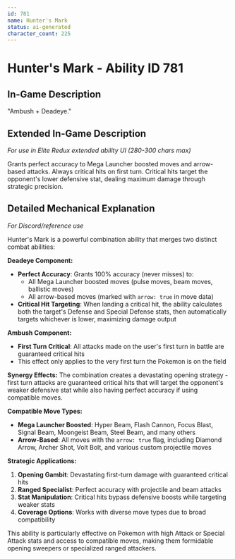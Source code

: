 ```yaml
---
id: 781
name: Hunter's Mark
status: ai-generated
character_count: 225
---
```


# Hunter's Mark - Ability ID 781

## In-Game Description
"Ambush + Deadeye."

## Extended In-Game Description
*For use in Elite Redux extended ability UI (280-300 chars max)*

Grants perfect accuracy to Mega Launcher boosted moves and arrow-based attacks. Always critical hits on first turn. Critical hits target the opponent's lower defensive stat, dealing maximum damage through strategic precision.

## Detailed Mechanical Explanation
*For Discord/reference use*

Hunter's Mark is a powerful combination ability that merges two distinct combat abilities:

**Deadeye Component:**
- **Perfect Accuracy**: Grants 100% accuracy (never misses) to:
  - All Mega Launcher boosted moves (pulse moves, beam moves, ballistic moves)
  - All arrow-based moves (marked with `arrow: true` in move data)
- **Critical Hit Targeting**: When landing a critical hit, the ability calculates both the target's Defense and Special Defense stats, then automatically targets whichever is lower, maximizing damage output

**Ambush Component:**
- **First Turn Critical**: All attacks made on the user's first turn in battle are guaranteed critical hits
- This effect only applies to the very first turn the Pokemon is on the field

**Synergy Effects:**
The combination creates a devastating opening strategy - first turn attacks are guaranteed critical hits that will target the opponent's weaker defensive stat while also having perfect accuracy if using compatible moves.

**Compatible Move Types:**
- **Mega Launcher Boosted**: Hyper Beam, Flash Cannon, Focus Blast, Signal Beam, Moongeist Beam, Steel Beam, and many others
- **Arrow-Based**: All moves with the `arrow: true` flag, including Diamond Arrow, Archer Shot, Volt Bolt, and various custom projectile moves

**Strategic Applications:**
1. **Opening Gambit**: Devastating first-turn damage with guaranteed critical hits
2. **Ranged Specialist**: Perfect accuracy with projectile and beam attacks
3. **Stat Manipulation**: Critical hits bypass defensive boosts while targeting weaker stats
4. **Coverage Options**: Works with diverse move types due to broad compatibility

This ability is particularly effective on Pokemon with high Attack or Special Attack stats and access to compatible moves, making them formidable opening sweepers or specialized ranged attackers.